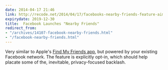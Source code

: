 ```yaml
---
date: 2014-04-17 21:46
link: http://recode.net/2014/04/17/facebooks-nearby-friends-feature-aims-for-more-offline-hook-ups/
expirydate: 2019-12-30
title:  Facebook Launches "Nearby Friends"
redirect_from:
- "/archives/14107-facebook-nearby-friends.html"
- "/facebook-nearby-friends.html"
---
```



Very similar to Apple's [Find My Friends app](https://www.apple.com/apps/find-my-friends/), but powered by your existing Facebook network. The feature is explicitly opt-in, which should help placate some of the, inevitable, privacy-focused backlash.
